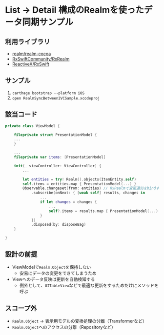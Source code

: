 # List -> Detail 構成のRealmを使ったデータ同期サンプル

## 利用ライブラリ

- [realm/realm-cocoa](https://github.com/realm/realm-cocoa)
- [RxSwiftCommunity/RxRealm](https://github.com/RxSwiftCommunity/RxRealm)
- [ReactiveX/RxSwift](https://github.com/ReactiveX/RxSwift)

## サンプル

1. `carthage bootstrap --platform iOS`
2. `open RealmSyncBetween2VCSample.xcodeproj`

## 該当コード

```.swift
private class ViewModel {

    fileprivate struct PresentationModel {
    ...
    }

    ...
    fileprivate var items: [PresentationModel]

    init(_ viewController: ViewController) {
        ...

        let entities = try! Realm().objects(ItemEntity.self)
        self.items = entities.map { PresentationModel(...) }
        Observable.changeset(from: entities) // RxRealmで変更通知をbindする
            .subscribe(onNext: { [weak self] results, changes in
                ...
                if let changes = changes {
                    ...
                    self?.items = results.map { PresentationModel(...) }
                }
            })
            .disposed(by: disposeBag)
    }

}

```

## 設計の前提

- ViewModelで`Realm.Object`を保持しない
  - 安易にデータの変更をできてしまうため
- Viewへのデータ反映は更新を自動検知する
  - 例外として、`UITableView`などで最適な更新をするためだけにメソッドを呼ぶ
  
## スコープ外

- `Realm.Object` -> 表示用モデルの変換処理の分離（Transformerなど）
- `Realm.Object`へのアクセスの分離（Repositoryなど）
